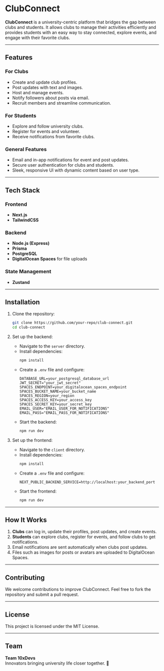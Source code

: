# ClubConnect

**ClubConnect** is a university-centric platform that bridges the gap between clubs and students. It allows clubs to manage their activities efficiently and provides students with an easy way to stay connected, explore events, and engage with their favorite clubs.

---

## Features

### For Clubs
- Create and update club profiles.
- Post updates with text and images.
- Host and manage events.
- Notify followers about posts via email.
- Recruit members and streamline communication.

### For Students
- Explore and follow university clubs.
- Register for events and volunteer.
- Receive notifications from favorite clubs.

### General Features
- Email and in-app notifications for event and post updates.
- Secure user authentication for clubs and students.
- Sleek, responsive UI with dynamic content based on user type.

---

## Tech Stack

### Frontend
- **Next.js**
- **TailwindCSS**

### Backend
- **Node.js (Express)**
- **Prisma**
- **PostgreSQL**
- **DigitalOcean Spaces** for file uploads

### State Management
- **Zustand**

---

## Installation

1. Clone the repository:
   ```bash
   git clone https://github.com/your-repo/club-connect.git
   cd club-connect
   ```

2. Set up the backend:
   - Navigate to the `server` directory.
   - Install dependencies:
     ```bash
     npm install
     ```
   - Create a `.env` file and configure:
     ```env
     DATABASE_URL=your_postgresql_database_url
     JWT_SECRET="your_jwt_secret"
     SPACES_ENDPOINT=your_digitalocean_spaces_endpoint
     SPACES_BUCKET_NAME=your_bucket_name
     SPACES_REGION=your_region
     SPACES_ACCESS_KEY=your_access_key
     SPACES_SECRET_KEY=your_secret_key
     EMAIL_USER="EMAIL_USER_FOR_NOTIFICATIONS"
     EMAIL_PASS="EMAIL_PASS_FOR_NOTIFICATIONS"
     ```
   - Start the backend:
     ```bash
     npm run dev
     ```

3. Set up the frontend:
   - Navigate to the `client` directory.
   - Install dependencies:
     ```bash
     npm install
     ```
   - Create a `.env` file and configure:
     ```env
     NEXT_PUBLIC_BACKEND_SERVICE=http://localhost:your_backend_port
     ```
   - Start the frontend:
     ```bash
     npm run dev
     ```

---

## How It Works

1. **Clubs** can log in, update their profiles, post updates, and create events.
2. **Students** can explore clubs, register for events, and follow clubs to get notifications.
3. Email notifications are sent automatically when clubs post updates.
4. Files such as images for posts or avatars are uploaded to DigitalOcean Spaces.

---

## Contributing

We welcome contributions to improve ClubConnect. Feel free to fork the repository and submit a pull request.

---

## License

This project is licensed under the MIT License.

---

## Team

**Team 10xDevs**  
Innovators bringing university life closer together. 🚀
